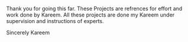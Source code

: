 Thank you for going this far.
These Projects are refrences for effort and work done by Kareem.
All these projects are done my Kareem under supervision and instructions of experts.

Sincerely 
Kareem

